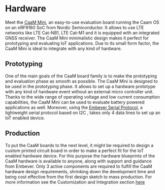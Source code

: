 # Hardware
Meet the [CaaM Mini](../hardware/dev-board/index.md), an easy-to-use evaluation board running the Caam OS on an nRF9160 SoC from Nordic Semiconductor. It allows to use LTE networks like LTE Cat-NB1, LTE Cat-M1 and it is equipped with an integrated GNSS receiver. The CaaM Mini minimalistic design makes it perfect for prototyping and evaluating IoT applications. Due to its small form factor, the CaaM Mini is ideal to integrate with any kind of hardware.

## Prototyping
One of the main goals of the CaaM board family is to make the prototyping and evaluation phase as smooth as possible. The CaaM Mini is designed to be used in the prototyping phase. It allows to set up a hardware prototype with any kind of hardware event without an external micro controller unit. Thanks to the wide range of operating voltage and low current consumption capabilities, the CaaM Mini can be used to evaluate battery powered applications as well. Moreover, using the [Embever Serial Protocol](../firmware/caam-app-framework/esp/esp-overview.md), a lightweight serial protocol based on I2C , takes only 4 data lines to set up an IoT enabled device.

## Production
To put the CaaM boards to the next level, it might be required to design a custom printed circuit board in order to make a perfect fit for the IoT enabled hardware device. For this purpose the hardware blueprints of the CaaM hardware is available to anyone, along with support and guidance from Embever.
Only 3 active components are required to fulfill the CaaM hardware design requirements, shrinking down the development time and being cost effective from the first design sketch to mass production.
For more information see the Customization and Integration section [here](../hardware/customization/index.md)
